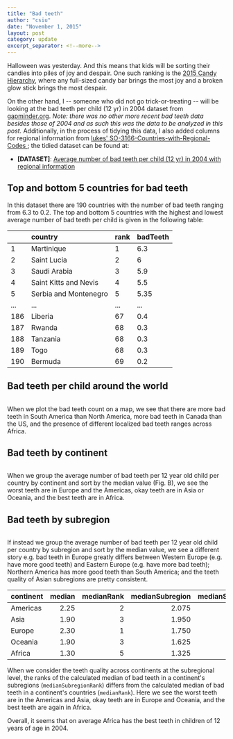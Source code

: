 ```yaml
---
title: "Bad teeth"
author: "csiu"
date: "November 1, 2015"
layout: post
category: update
excerpt_separator: <!--more-->
---
```

Halloween was yesterday. And this means that kids will be sorting their candies into piles of joy and despair. <!--more--> One such ranking is the [2015 Candy Hierarchy](http://boingboing.net/2015/10/31/the-candy-hierarchy-2015-your.html), where any full-sized candy bar brings the most joy and a broken glow stick brings the most despair.

On the other hand, I -- someone who did not go trick-or-treating -- will be looking at the bad teeth per child (12 yr) in 2004 dataset from [gapminder.org](http://www.gapminder.org/data/). *Note: there was no other more recent bad teeth data besides those of 2004 and as such this was the data to be analyzed in this post.* Additionally, in the process of tidying this data, I also added columns for regional information from [lukes' SO-3166-Countries-with-Regional-Codes ](https://github.com/lukes/ISO-3166-Countries-with-Regional-Codes/blob/master/all/all.csv); the tidied dataset can be found at:

- **[DATASET]**: [Average number of bad teeth per child (12 yr) in 2004 with regional information](https://gist.github.com/csiu/832bc51d373ce65e6a04#file-indicator-who-bad_teeth-regions-tsv)



## Top and bottom 5 countries for bad teeth
In this dataset there are 190 countries with the number of bad teeth ranging from 6.3 to 0.2. The top and bottom 5 countries with the highest and lowest average number of bad teeth per child is given in the following table:


|    |country               |rank |badTeeth |
|:---|:---------------------|:----|:--------|
|1   |Martinique            |1    |6.3      |
|2   |Saint Lucia           |2    |6        |
|3   |Saudi Arabia          |3    |5.9      |
|4   |Saint Kitts and Nevis |4    |5.5      |
|5   |Serbia and Montenegro |5    |5.35     |
|... |...                   |...  |...      |
|186 |Liberia               |67   |0.4      |
|187 |Rwanda                |68   |0.3      |
|188 |Tanzania              |68   |0.3      |
|189 |Togo                  |68   |0.3      |
|190 |Bermuda               |69   |0.2      |

## Bad teeth per child around the world
<img src="{{ site.baseurl }}/img/figure/2015-11-01/world-badteeth-1.png" title="" alt="" style="display: block; margin: auto;" />

When we plot the bad teeth count on a map, we see that there are more bad teeth in South America than North America, more bad teeth in Canada than the US, and the presence of different localized bad teeth ranges across Africa.

## Bad teeth by continent
<img src="{{ site.baseurl }}/img/figure/2015-11-01/denbox-continent-1.png" title="" alt="" style="display: block; margin: auto;" />

When we group the average number of bad teeth per 12 year old child per country by continent and sort by the median value (Fig. B), we see the worst teeth are in Europe and the Americas, okay teeth are in Asia or Oceania, and the best teeth are in Africa.



## Bad teeth by subregion
<img src="{{ site.baseurl }}/img/figure/2015-11-01/boxplot-subregion-1.png" title="" alt="" style="display: block; margin: auto;" />

If instead we group the average number of bad teeth per 12 year old child per country by subregion and sort by the median value, we see a different story e.g. bad teeth in Europe greatly differs between Western Europe (e.g. have more good teeth) and Eastern Europe (e.g. have more bad teeth); Northern America has more good teeth than South America; and the teeth quality of Asian subregions are pretty consistent.


|continent | median| medianRank| medianSubregion| medianSubregionRank|
|:---------|------:|----------:|---------------:|-------------------:|
|Americas  |   2.25|          2|           2.075|                   1|
|Asia      |   1.90|          3|           1.950|                   2|
|Europe    |   2.30|          1|           1.750|                   3|
|Oceania   |   1.90|          3|           1.625|                   4|
|Africa    |   1.30|          5|           1.325|                   5|

When we consider the teeth quality across continents at the subregional level, the ranks of the calculated median of bad teeth in a continent's subregions (`medianSubregionRank`) differs from the calculated median of bad teeth in a continent's countries (`medianRank`). Here we see the worst teeth are in the Americas and Asia, okay teeth are in Europe and Oceania, and the best teeth are again in Africa.

Overall, it seems that on average Africa has the best teeth in children of 12 years of age in 2004.
